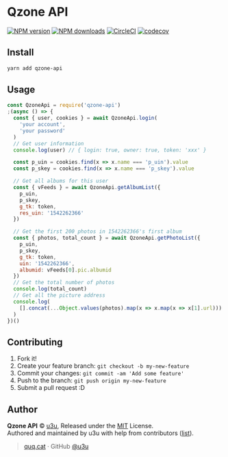 # Qzone API

[![NPM version](https://img.shields.io/npm/v/qzone-api.svg?style=flat)](https://npmjs.com/package/qzone-api) [![NPM downloads](https://img.shields.io/npm/dm/qzone-api.svg?style=flat)](https://npmjs.com/package/qzone-api) [![CircleCI](https://img.shields.io/circleci/token/0b492c79ed6c1cb071f9ec6a3867e1f27d20ffae/project/github/u3u/qzone-api/master.svg)](https://circleci.com/gh/u3u/qzone-api/tree/master) [![codecov](https://codecov.io/gh/u3u/qzone-api/branch/master/graph/badge.svg)](https://codecov.io/gh/u3u/qzone-api)

## Install

```bash
yarn add qzone-api
```

## Usage

```js
const QzoneApi = require('qzone-api')
;(async () => {
  const { user, cookies } = await QzoneApi.login(
    'your account',
    'your password'
  )
  // Get user information
  console.log(user) // { login: true, owner: true, token: 'xxx' }

  const p_uin = cookies.find(x => x.name === 'p_uin').value
  const p_skey = cookies.find(x => x.name === 'p_skey').value

  // Get all albums for this user
  const { vFeeds } = await QzoneApi.getAlbumList({
    p_uin,
    p_skey,
    g_tk: token,
    res_uin: '1542262366'
  })

  // Get the first 200 photos in 1542262366's first album
  const { photos, total_count } = await QzoneApi.getPhotoList({
    p_uin,
    p_skey,
    g_tk: token,
    uin: '1542262366',
    albumid: vFeeds[0].pic.albumid
  })
  // Get the total number of photos
  console.log(total_count)
  // Get all the picture address
  console.log(
    [].concat(...Object.values(photos).map(x => x.map(x => x[1].url)))
  )
})()
```

## Contributing

1. Fork it!
2. Create your feature branch: `git checkout -b my-new-feature`
3. Commit your changes: `git commit -am 'Add some feature'`
4. Push to the branch: `git push origin my-new-feature`
5. Submit a pull request :D

## Author

**Qzone API** © [u3u](https://github.com/u3u), Released under the [MIT](./LICENSE) License.<br>
Authored and maintained by u3u with help from contributors ([list](https://github.com/u3u/qzone-api/contributors)).

> [quq.cat](https://quq.cat) · GitHub [@u3u](https://github.com/u3u)
